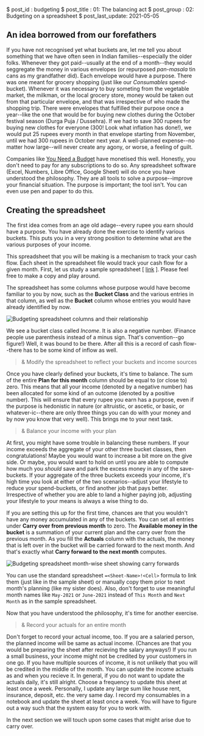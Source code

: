 $ post_id : budgeting
$ post_title : 01: The balancing act
$ post_group : 02: Budgeting on a spreadsheet
$ post_last_update: 2021-05-05

## An idea borrowed from our forefathers

If you have not recognised yet what buckets are, let me tell you about something that we have often seen in Indian families--especially the older folks. Whenever they got paid--usually at the end of a month--they would seggregate the money in various envelopes (or repurposed *pan-masala* tin cans as my grandfather did). Each envelope would have a purpose. There was one meant for grocery shopping (just like our *Consumables* spend-bucket). Whenever it was necessary to buy someting from the vegetable market, the milkman, or the local grocery store, money would be taken out from that particular envelope, and that was irrespective of who made the shopping trip. There were envelopes that fulfilled their purpose once a year--like the one that would be for buying new clothes during the October festival season (Durga Puja / Dussehra). If we had to save 300 rupees for buying new clothes for everyone (300! Look what inflation has done!), we would put 25 rupees every month in that envelope starting from November, until we had 300 rupees in October next year. A well-planned expense--no matter how large--will never create any agony, or worse, a feeling of guilt.

Companies like [You Need a Budget](https://www.youneedabudget.com/) have monetised this well. Honestly, you don't need to pay for any subscriptions to do so. Any spreadsheet software (Excel, Numbers, Libre Office, Google Sheet) will do once you have understood the philosophy. They are all tools to solve a purpose--improve your financial situation. The purpose is important; the tool isn't. You can even use pen and paper to do this.

## Creating the spreadsheet

The first idea comes from an age old adage--every rupee you earn should have a purpose. You have already done the exercise to identify various buckets. This puts you in a very strong position to determine what are the various purposes of your income.

This spreadsheet that you will be making is a mechanism to track your cash flow. Each sheet in the spreadsheet file would track your cash flow for a given month. First, let us study a sample spreadsheet [ [link](https://docs.google.com/spreadsheets/d/1NBQ0ukGvi1ol4Tt8KNxo6i3NckpZpfzG81j4gBsgFC8/edit#gid=0) ]. Please feel free to make a copy and play around.

The spreadsheet has some columns whose purpose would have become familiar to you by now, such as the **Bucket Class** and the various entries in that column, as well as the **Bucket** column whose entries you would have already identified by now.

![Budgeting spreadsheet columns and their relationship](Spreadsheet-columns.jpg)

We see a bucket class called *Income*. It is also a negative number. (Finance people use parenthesis instead of a minus sign. That's convention--go figure!) Well, it was bound to be there. After all this is a record of cash flow--there has to be some kind of inflow as well.

>& Modify the spreadsheet to reflect your buckets and income sources

Once you have clearly defined your buckets, it's time to balance. The sum of the entire **Plan for this month** column should be equal to (or close to) zero. This means that all your income (denoted by a negative number) has been allocated for some kind of an outcome (denoted by a positive number). This will ensure that every rupee you earn has a purpose, even if the purpose is hedonistic in nature (or altruistic, or ascetic, or basic, or whatever-ic--there are only three things you can do with your money and by now you know that very well). This brings me to your next task.

>& Balance your income with your plan

At first, you might have some trouble in balancing these numbers. If your income exceeds the aggregate of your other three bucket classes, then congratulations! Maybe you would want to increase a bit more on the give side. Or maybe, you would want to hold on until you are able to compute how much you *should* save and park the excess money in any of the save-buckets. If your aggregate of the three buckets exceeds your income, it's high time you look at either of the two scenarios--adjust your lifestyle to reduce your spend-buckets, or find another job that pays better. Irrespective of whether you are able to land a higher paying job, adjusting your lifestyle to your means is always a wise thing to do.

If you are setting this up for the first time, chances are that you wouldn't have any money accumulated in any of the buckets. You can set all entries under **Carry over from previous month** to zero. The **Available money in the bucket** is a summation of your current plan and the carry over from the previous month. As you fill the **Actuals** column with the actuals, the money that is left over in the bucket will be carried forward to the next month. And that's exactly what **Carry forward to the next month** computes.

![Budgeting spreadsheet month-wise sheet showing carry forwards](Spreadsheet-carry-forward.jpg)

You can use the standard spreadsheet `=<Sheet-Name>!<Cell>` formula to link them (just like in the sample sheet) or manually copy them prior to next month's planning (like my sister does). Also, don't forget to use meaningful month names like `May-2021` or `June-2021` instead of `This Month` and `Next Month` as in the sample spreadsheet.

Now that you have understood the philosophy, it's time for another exercise.

>& Record your actuals for an entire month

Don't forget to record your actual income, too. If you are a salaried person, the planned income will be same as actual income. (Chances are that you would be preparing the sheet after recieving the salary anyways!) If you run a small business, your income might not be credited by your customers in one go. If you have multiple sources of income, it is not unlikely that you will be credited in the middle of the month. You can update the income actuals as and when you recieve it. In general, if you do not want to update the actuals daily, it's still alright. Choose a frequency to update this sheet at least once a week. Personally, I update any large sum like house rent, insurance, deposit, etc. the very same day. I record my consumables in a notebook and update the sheet at least once a week. You will have to figure out a way such that the system easy for you to work with.

In the next section we will touch upon some cases that might arise due to carry over.
